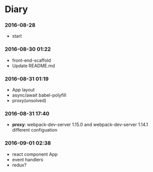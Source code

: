 # Diary
### 2016-08-28
 - start

### 2016-08-30 01:22
 - front-end-scaffold
 - Update README.md

### 2016-08-31 01:19
 - App layout
 - async/await babel-polyfill
 - proxy(unsolved)

### 2016-08-31 17:40
 - **proxy**: webpack-dev-server 1.15.0 and webpack-dev-server 1.14.1 different configuation

### 2016-09-01 02:38
 - react component App
 - event handlers
 - redux?

